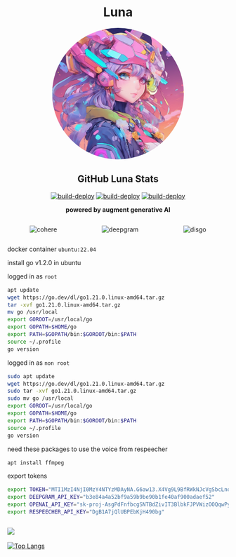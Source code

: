 <div align="center">

# Luna

<div>
    <img src="./assets/f4194196df8d.png" alt="css-in-readme" style="border-radius: 50%;width: 300px;">
</div>
<h2>GitHub Luna Stats</h2>

[![build-deploy](https://github.com/fuad-daoud/discord-ai/actions/workflows/workflow.yml/badge.svg?branch=main)](https://github.com/fuad-daoud/discord-ai/actions/workflows/workflow.yml)
[![build-deploy](https://github.com/fuad-daoud/discord-ai/actions/workflows/workflow.yml/badge.svg)](https://github.com/fuad-daoud/discord-ai/actions/workflows/workflow.yml)
[![build-deploy](https://github.com/fuad-daoud/discord-ai/actions/workflows/workflow.yml/badge.svg)](https://github.com/fuad-daoud/discord-ai/actions/workflows/workflow.yml)

**powered by augment generative AI**
<div style="display: flex; justify-content: space-around;">



![cohere](https://cdn.sanity.io/images/rjtqmwfu/production/ae020d94b599cc453cc09ebc80be06d35d953c23-102x18.svg)

![deepgram](https://dbai04gkae79n.cloudfront.net/prod/5b651e5/deepgram.96891cf7abef.svg)

![disgo](https://github.com/disgoorg/disgo/raw/master/.github/discord_gopher.png)

</div>
</div>





docker container `ubuntu:22.04`

install go v1.2.0 in ubuntu

logged in as `root`

```bash
apt update
wget https://go.dev/dl/go1.21.0.linux-amd64.tar.gz
tar -xvf go1.21.0.linux-amd64.tar.gz
mv go /usr/local
export GOROOT=/usr/local/go
export GOPATH=$HOME/go
export PATH=$GOPATH/bin:$GOROOT/bin:$PATH
source ~/.profile
go version
```

logged in as `non root`

```bash
sudo apt update
wget https://go.dev/dl/go1.21.0.linux-amd64.tar.gz
sudo tar -xvf go1.21.0.linux-amd64.tar.gz
sudo mv go /usr/local
export GOROOT=/usr/local/go
export GOPATH=$HOME/go
export PATH=$GOPATH/bin:$GOROOT/bin:$PATH
source ~/.profile
go version
```

need these packages to use the voice from respeecher

```bash
apt install ffmpeg
```

export tokens

```bash
export TOKEN="MTI1MzI4NjI0MzY4NTYzMDAyNA.G6aw13.X4Vg9L9BfRWkNJcVgSbcLnqe_GbKoydkhJ9krw"
export DEEPGRAM_API_KEY="b3e84a4a52bf9a59b9be90b1fe40af900adaef52"
export OPENAI_API_KEY="sk-proj-AsgPdFnfbcgSNTBdZivIT3BlbkFJPVWizOOQqwPygX2ctH78"
export RESPEECHER_API_KEY="DgB1A7jQlUBPEbKjH490bg"
```

<div style="display: inline-block; justify-content: space-around	;">

![](https://digitallands-readme.vercel.app/api?username=fuad-daoud&include_all_commits=true&count_private=true&hide=stars&show_icons=true&hide_rank=true&include_all_commits=true&line_height=28&title_color=0C5851&text_color=0C5851&icon_color=0C5851&bg_color=315,1DE7CF,7880E2&hide_border=true&cache_seconds=14400&locale=en&border_radius=8)<br>

[![Top Langs](https://digitallands-readme.vercel.app/api/top-langs/?username=fuad-daoud&layout=pie)](https://github.com/fuad-daoud/github-readme-stats)

</div>

